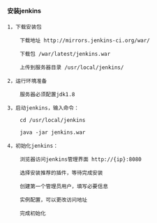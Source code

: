 
#### 安装jenkins

    1，下载安装包

        下载地址 http://mirrors.jenkins-ci.org/war/

        下载包 /war/latest/jenkins.war

        上传到服务器目录 /usr/local/jenkins/

    2，运行环境准备

        服务器必须配置jdk1.8

    3，启动jenkins，输入命令：

        cd /usr/local/jenkins

        java -jar jenkins.war

    4，初始化jenkins：

        浏览器访问jenkins管理界面 http://{ip}:8080

        选择安装推荐的插件，等待完成安装

        创建第一个管理员用户，填写必要信息

        实例配置，可以更改访问地址

        完成初始化
